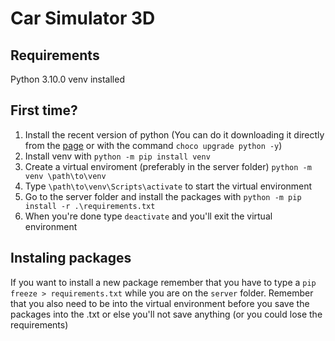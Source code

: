 # Car Simulator 3D

## Requirements
Python 3.10.0
venv installed

## First time?
1. Install the recent version of python (You can do it downloading it directly from the [page](https://www.python.org/downloads/) or with the command `choco upgrade python -y`)
2. Install venv with `python -m pip install venv`
3. Create a virtual enviroment (preferably in the server folder) `python -m venv \path\to\venv`
4. Type `\path\to\venv\Scripts\activate` to start the virtual environment
5. Go to the server folder and install the packages with `python -m pip install -r .\requirements.txt`
6. When you're done type `deactivate` and you'll exit the virtual environment

## Instaling packages
If you want to install a new package remember that you have to type a `pip freeze > requirements.txt` while you are on the `server` folder. Remember that you also need to be into the virtual environment before you save the packages into the .txt or else you'll not save anything (or you could lose the requirements)